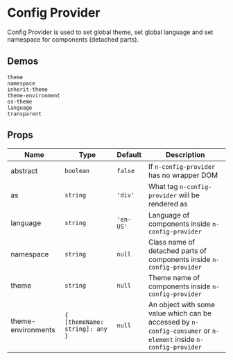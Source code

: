 # Config Provider
Config Provider is used to set global theme, set global language and set namespace for components (detached parts).
## Demos
```demo
theme
namespace
inherit-theme
theme-environment
os-theme
language
transparent
```
## Props
|Name|Type|Default|Description|
|-|-|-|-|
|abstract|`boolean`|`false`|If `n-config-provider` has no wrapper DOM|
|as|`string`|`'div'`|What tag `n-config-provider` will be rendered as|
|language|`string`|`'en-US'`|Language of components inside `n-config-provider`|
|namespace|`string`|`null`|Class name of detached parts of components inside `n-config-provider`|
|theme|`string`|`null`|Theme name of components inside `n-config-provider`|
|theme-environments|`{ [themeName: string]: any }`|`null`|An object with some value which can be accessed by `n-config-consumer` or `n-element` inside `n-config-provider`|
